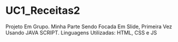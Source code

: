 # UC1_Receitas2
 Projeto Em Grupo. Minha Parte Sendo Focada Em Slide, Primeira Vez Usando JAVA SCRIPT. Linguagens Utilizadas: HTML, CSS e JS
